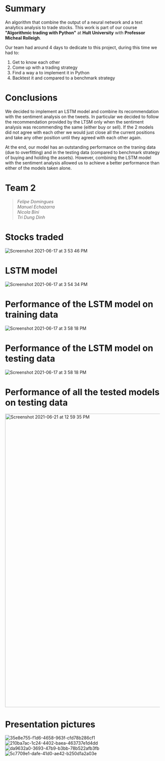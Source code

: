 # Summary

An algorithm that combine the output of a neural network and a text analytics analysis to trade stocks.
This work is part of our course <b>"Algorithmic trading with Python"</b> at <b>Hult University</b> with <b>Professor Micheal Rolleigh</b>.

Our team had around 4 days to dedicate to this project, during this time we had to:

<ol>
  <li>Get to know each other</li>
  <li>Come up with a trading strategy</li>
  <li>Find a way a to implement it in Python</li>
  <li>Backtest it and compared to a benchmark strategy</li>
</ol>


# Conclusions
We decided to implement an LSTM model and combine its recommendation with the sentiment analysis on the tweets. In particular we decided to follow the recommendation provided by the LTSM only when the sentiment analysis was recommending the same (either buy or sell). If the 2 models did not agree with each other we would just close all the current positions and take any other position until they agreed with each other again.

At the end, our model has an outstanding performance on the traning data (due to overfitting) and in the testing data (compared to benchmark strategy of buying and holding the assets). However, combining the LSTM model with the sentiment analysis allowed us to achieve a better performance than either of the models taken alone.


# Team 2
> <i>Felipe Domingues
> <br>Manuel Echazarra
> <br>Nicola Bini
> <br>Tri Dung Dinh
> </i>

# Stocks traded
![Screenshot 2021-06-17 at 3 53 46 PM](https://user-images.githubusercontent.com/63654846/122463914-35ca1180-cf84-11eb-8cbb-beadf05ba7e9.png)<br>

# LSTM model
![Screenshot 2021-06-17 at 3 54 34 PM](https://user-images.githubusercontent.com/63654846/122464136-7e81ca80-cf84-11eb-89c8-a18c905ba689.png)<br>

# Performance of the LSTM model on training data
![Screenshot 2021-06-17 at 3 58 18 PM](https://user-images.githubusercontent.com/63654846/122464559-fbad3f80-cf84-11eb-8319-f7e34f5fc5a9.png)<br>

# Performance of the LSTM model on testing data
![Screenshot 2021-06-17 at 3 58 18 PM](https://user-images.githubusercontent.com/63654846/122464528-f3550480-cf84-11eb-9e8b-8328f3bdd0aa.png)<br>

# Performance of all the tested models on testing data
<img width="954" alt="Screenshot 2021-06-21 at 12 59 35 PM" src="https://user-images.githubusercontent.com/63654846/122800109-8bf2c980-d290-11eb-8fd9-c07e29b88dfd.png"><br>


# Presentation pictures

![35e8e755-f1d6-4658-963f-cfd78b286cf1](https://user-images.githubusercontent.com/63654846/122800672-366aec80-d291-11eb-98a3-815a34028722.jpg)
![210ba7ac-1c24-4402-baea-463737e1d4dd](https://user-images.githubusercontent.com/63654846/122800674-366aec80-d291-11eb-9db7-3c1997c014ed.jpg)
![da9632a0-3693-47b9-b3bb-78b522afb3fb](https://user-images.githubusercontent.com/63654846/122800675-366aec80-d291-11eb-9c62-904c515fc3fc.jpg)
![5c7709e1-dafe-41d0-ae42-b250d1a2a03e](https://user-images.githubusercontent.com/63654846/122800671-35d25600-d291-11eb-938c-c7f311278923.jpg)
